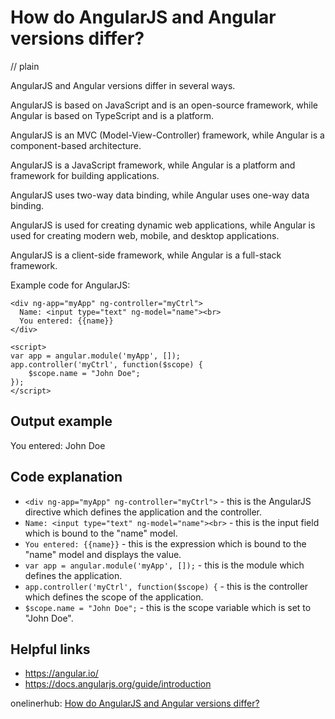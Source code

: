 # How do AngularJS and Angular versions differ?
// plain

AngularJS and Angular versions differ in several ways.

AngularJS is based on JavaScript and is an open-source framework, while Angular is based on TypeScript and is a platform.

AngularJS is an MVC (Model-View-Controller) framework, while Angular is a component-based architecture.

AngularJS is a JavaScript framework, while Angular is a platform and framework for building applications.

AngularJS uses two-way data binding, while Angular uses one-way data binding.

AngularJS is used for creating dynamic web applications, while Angular is used for creating modern web, mobile, and desktop applications.

AngularJS is a client-side framework, while Angular is a full-stack framework.

Example code for AngularJS:
```
<div ng-app="myApp" ng-controller="myCtrl">
  Name: <input type="text" ng-model="name"><br>
  You entered: {{name}}
</div>

<script>
var app = angular.module('myApp', []);
app.controller('myCtrl', function($scope) {
    $scope.name = "John Doe";
});
</script>
```

## Output example

You entered: John Doe

## Code explanation

- `<div ng-app="myApp" ng-controller="myCtrl">` - this is the AngularJS directive which defines the application and the controller.
- `Name: <input type="text" ng-model="name"><br>` - this is the input field which is bound to the "name" model.
- `You entered: {{name}}` - this is the expression which is bound to the "name" model and displays the value.
- `var app = angular.module('myApp', []);` - this is the module which defines the application.
- `app.controller('myCtrl', function($scope) {` - this is the controller which defines the scope of the application.
- `$scope.name = "John Doe";` - this is the scope variable which is set to "John Doe".

## Helpful links
- https://angular.io/
- https://docs.angularjs.org/guide/introduction

onelinerhub: [How do AngularJS and Angular versions differ?](https://onelinerhub.com/angularjs/how-do-angularjs-and-angular-versions-differ)